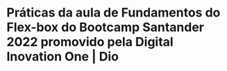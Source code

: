 # Práticas da aula de Fundamentos do Flex-box do Bootcamp Santander 2022 promovido pela Digital Inovation One | Dio